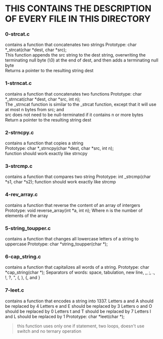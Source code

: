 # THIS CONTAINS THE DESCRIPTION OF EVERY FILE IN THIS DIRECTORY

### 0-strcat.c
contains a function that concatenates two strings
Prototype: char *_strcat(char *dest, char *src);<br>
This function appends the src string to the dest string, overwriting the terminating null byte (\0) at the end of dest, and then adds a terminating null byte<br>
Returns a pointer to the resulting string dest

### 1-strncat.c
contains a function that concatenates two functions Prototype: char *_strncat(char *dest, char *src, int n);<br>
The _strncat function is similar to the _strcat function, except that
it will use at most n bytes from src; and<br>
src does not need to be null-terminated if it contains n or more bytes<br>
Return a pointer to the resulting string dest

### 2-strncpy.c
contains a function that copies a string<br>
Prototype: char *_strncpy(char *dest, char *src, int n);<br>
function should work exactly like strncpy

### 3-strcmp.c
contains a function that compares two string
Prototype: int _strcmp(char *s1, char *s2);
function should work exactly like strcmp

### 4-rev_array.c
contains a function that reverse the content of an array of intergers
Prototype: void reverse_array(int *a, int n);
Where n is the number of elements of the array

### 5-string_toupper.c
contains a function that changes all lowercase letters of a string to uppercase
Prototype: char *string_toupper(char *);

### 6-cap_string.c
contains a function that capitalizes all words of a string.
Prototype: char *cap_string(char *);
Separators of words: space, tabulation, new line, ,, ;, ., !, ?, ", (, ), {, and }

### 7-leet.c
contains a function that encodes a string into 1337.
Letters a and A should be replaced by 4
Letters e and E should be replaced by 3
Letters o and O should be replaced by 0
Letters t and T should be replaced by 7
Letters l and L should be replaced by 1
Prototype: char *leet(char *);
>this function uses only one if statement, two loops, doesn't use switch and no ternary operation
